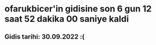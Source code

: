 # ofarukbicer'in gidisine son 6 gun 12 saat 52 dakika 00 saniye kaldi

## Gidis tarihi: 30.09.2022 :(